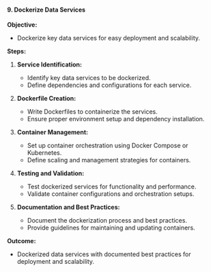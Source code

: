 #### 9. Dockerize Data Services

**Objective:**
- Dockerize key data services for easy deployment and scalability.

**Steps:**
1. **Service Identification:**
   - Identify key data services to be dockerized.
   - Define dependencies and configurations for each service.

2. **Dockerfile Creation:**
   - Write Dockerfiles to containerize the services.
   - Ensure proper environment setup and dependency installation.

3. **Container Management:**
   - Set up container orchestration using Docker Compose or Kubernetes.
   - Define scaling and management strategies for containers.

4. **Testing and Validation:**
   - Test dockerized services for functionality and performance.
   - Validate container configurations and orchestration setups.

5. **Documentation and Best Practices:**
   - Document the dockerization process and best practices.
   - Provide guidelines for maintaining and updating containers.

**Outcome:**
- Dockerized data services with documented best practices for deployment and scalability.
